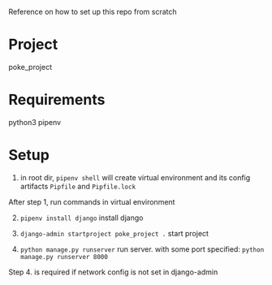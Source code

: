 
Reference on how to set up this repo from scratch


# Project
poke_project

# Requirements

python3
pipenv


# Setup

1. in root dir, ```pipenv shell``` will create virtual environment and its config artifacts ```Pipfile``` and ```Pipfile.lock```

After step 1, run commands in virtual environment

2. ```pipenv install django``` install django
3. ```django-admin startproject poke_project .``` start project

4. ```python manage.py runserver``` run server. with some port specified: ```python manage.py runserver 8000```

Step 4. is required if network config is not set in django-admin